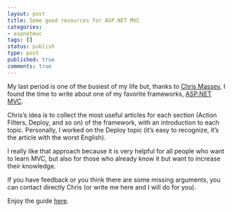 ```yaml
---
layout: post
title: Some good resources for ASP.NET MVC
categories:
- aspnetmvc
tags: []
status: publish
type: post
published: true
comments: true
---
```

My last period is one of the busiest of my life but, thanks to <a href="https://www.simple-talk.com/blogs/author/14442-chris-massey/">Chris Massey</a>, I found the time to write about one of my favorite frameworks, <a href="http://tostring.it/category/webdev/aspnetmvc/" target="_blank">ASP.NET MVC</a>.

Chris’s idea is to collect the most useful articles for each section (Action Filters, Deploy, and so on) of the framework, with an introduction to each topic.
Personally, I worked on the Deploy topic (it’s easy to recognize, it’s the article with the worst English).

I really like that approach because it is very helpful for all people who want to learn MVC, but also for those who already know it but want to increase their knowledge.

If you have feedback or you think there are some missing arguments, you can contact directly Chris (or write me here and I will do for you).

Enjoy the guide <a href="http://webdev.simple-talk.com/" target="_blank">here</a>.
